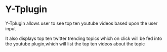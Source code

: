 # Y-Tplugin
Y-Tplugin allows user to see top ten youtube videos based upon the user input

It also displays top ten twitter trending topics which on click will be fed into the youtube plugin,which will list the top ten videos about the topic
